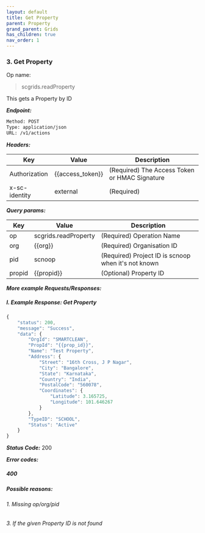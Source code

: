 ```yaml
---
layout: default
title: Get Property
parent: Property
grand_parent: Grids
has_children: true
nav_order: 1
---
```



### 3. Get Property


Op name:

> scgrids.readProperty 

This gets a Property by ID


***Endpoint:***

```bash
Method: POST
Type: application/json
URL: /v1/actions
```


***Headers:***

| Key | Value | Description |
| --- | ------|-------------|
| Authorization | {{access_token}} | (Required) The Access Token or HMAC Signature |
| x-sc-identity | external | (Required) |



***Query params:***

| Key | Value | Description |
| --- | ------|-------------|
| op | scgrids.readProperty | (Required) Operation Name |
| org | {{org}} | (Required) Organisation ID |
| pid | scnoop | (Required) Project ID is scnoop when it's not known |
| propid | {{propid}} | (Optional) Property ID |



***More example Requests/Responses:***

##### I. Example Response: Get Property
```js
{
    "status": 200,
    "message": "Success",
    "data": {
        "OrgId": "SMARTCLEAN",
        "PropId": "{{prop_id}}",
        "Name": "Test Property",
        "Address": {
            "Street": "16th Cross, J P Nagar",
            "City": "Bangalore",
            "State": "Karnataka",
            "Country": "India",
            "PostalCode": "560078",
            "Coordinates": {
                "Latitude": 3.165725,
                "Longitude": 101.646267
            }
        },
        "TypeID": "SCHOOL",
        "Status": "Active"
    }
}
```


***Status Code:*** 200


***Error codes:***

##### 400

##### Possible reasons:

###### 1. Missing op/org/pid

###### 3. If the given Property ID is not found

<br>


